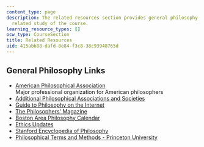 ```yaml
---
content_type: page
description: The related resources section provides general philosophy links for the
  related study of the course.
learning_resource_types: []
ocw_type: CourseSection
title: Related Resources
uid: 415abb88-dafd-8e84-f3c8-38c93948765d
---
```


General Philosophy Links
------------------------

*   [American Philosophical Association](http://www.apaonline.org/)  
    Major professional organization for American philosophers
*   [Additional Philosophical Associations and Societies](http://www.amphilsoc.org/)
*   [Guide to Philosophy on the Internet](http://www.earlham.edu/%7Epeters/philinks.htm)
*   [The Philosophers' Magazine](https://www.philosophersmag.com/)
*   [Boston Area Philosophy Calendar](https://sites.google.com/site/bosphilos/)
*   [Ethics Updates](http://www.dooyoo.co.uk/internet-sites/ethics-acusd-edu/)
*   [Stanford Encyclopedia of Philosophy](http://plato.stanford.edu/contents.html)
*   [Philosophical Terms and Methods - Princeton University](http://www.princeton.edu/main/)